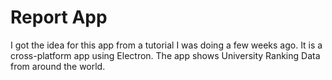 # Report App 
I got the idea for this app from a tutorial I was doing a few weeks ago. It is a cross-platform app using Electron. The app shows University Ranking Data from around the world. 

